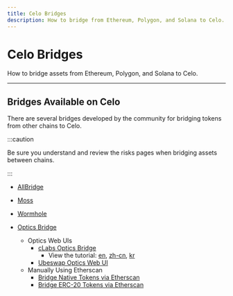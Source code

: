 ```yaml
---
title: Celo Bridges
description: How to bridge from Ethereum, Polygon, and Solana to Celo.
---
```


# Celo Bridges

How to bridge assets from Ethereum, Polygon, and Solana to Celo.

___

## Bridges Available on Celo

There are several bridges developed by the community for bridging tokens from other chains to Celo.

:::caution

Be sure you understand and review the risks pages when bridging assets between chains.

:::

* [AllBridge](https://app.allbridge.io/bridge?from=ETH&to=POL&asset=USDC) 
* [Moss](https://bridge.moss.earth/)
* [Wormhole](https://www.portalbridge.com/#/transfer)

* [Optics Bridge](/bridge/optics/)
  * Optics Web UIs
    * [cLabs Optics Bridge](https://optics.app)
      * View the tutorial: [en](/bridge/optics/gui), [zh-cn](./optics-gui-zh_cn.md), [kr](./optics-gui-kr.md)
    * [Ubeswap Optics Web UI](https://app.ubeswap.org/#/bridge)
  * Manually Using Etherscan
    * [Bridge Native Tokens via Etherscan](/bridge/etherscan/native-assets.md)
    * [Bridge ERC-20 Tokens via Etherscan](/bridge/etherscan/tokens.md)
